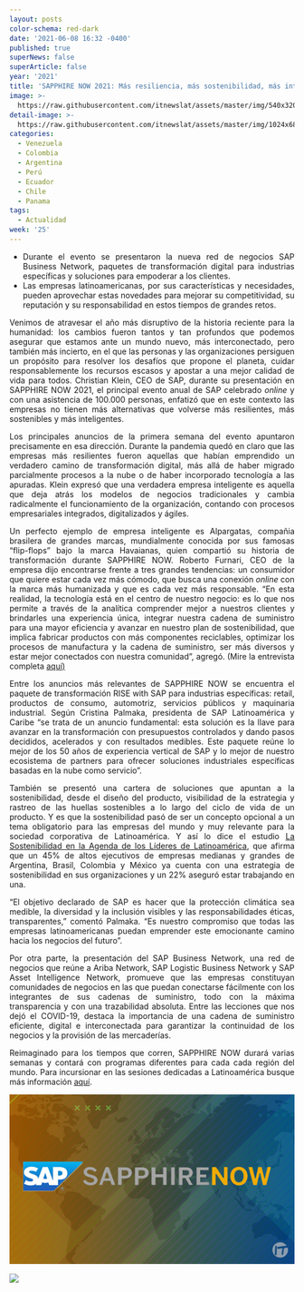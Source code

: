 ```yaml
---
layout: posts
color-schema: red-dark
date: '2021-06-08 16:32 -0400'
published: true
superNews: false
superArticle: false
year: '2021'
title: 'SAPPHIRE NOW 2021: Más resiliencia, más sostenibilidad, más inteligencia'
image: >-
  https://raw.githubusercontent.com/itnewslat/assets/master/img/540x320/sapphirenow-p.jpg
detail-image: >-
  https://raw.githubusercontent.com/itnewslat/assets/master/img/1024x680/sapphirenow-g.jpg
categories:
  - Venezuela
  - Colombia
  - Argentina
  - Perú
  - Ecuador
  - Chile
  - Panama
tags:
  - Actualidad
week: '25'
---
```

<ul style="text-align: justify;">
	<li>Durante el evento se presentaron la nueva red de negocios SAP Business Network, paquetes de transformación digital para industrias específicas y soluciones para empoderar a los clientes.</li>
	<li>Las empresas latinoamericanas, por sus características y necesidades, pueden aprovechar estas novedades para mejorar su competitividad, su reputación y su responsabilidad en estos tiempos de grandes retos.</li>
</ul>
<p style="text-align: justify;">Venimos de atravesar el año más disruptivo de la historia reciente para la humanidad: los cambios fueron tantos y tan profundos que podemos asegurar que estamos ante un mundo nuevo, más interconectado, pero también más incierto, en el que las personas y las organizaciones persiguen un propósito para resolver los desafíos que propone el planeta, cuidar responsablemente los recursos escasos y apostar a una mejor calidad de vida para todos. Christian Klein, CEO de SAP, durante su presentación en SAPPHIRE NOW 2021, el principal evento anual de SAP celebrado <em>online</em> y con una asistencia de 100.000 personas, enfatizó que en este contexto las empresas no tienen más alternativas que volverse más resilientes, más sostenibles y más inteligentes.</p>
<p style="text-align: justify;">Los principales anuncios de la primera semana del evento apuntaron precisamente en esa dirección. Durante la pandemia quedó en claro que las empresas más resilientes fueron aquellas que habían emprendido un verdadero camino de transformación digital, más allá de haber migrado parcialmente procesos a la nube o de haber incorporado tecnología a las apuradas. Klein expresó que una verdadera empresa inteligente es aquella que deja atrás los modelos de negocios tradicionales y cambia radicalmente el funcionamiento de la organización, contando con procesos empresariales integrados, digitalizados y ágiles.</p>
<p style="text-align: justify;">Un perfecto ejemplo de empresa inteligente es Alpargatas, compañia brasilera de grandes marcas, mundialmente conocida por sus famosas “flip-flops” bajo la marca Havaianas, quien compartió su historia de transformación durante SAPPHIRE NOW. Roberto Furnari, CEO de la empresa dijo encontrarse frente a tres grandes tendencias: un consumidor que quiere estar cada vez más cómodo, que busca una conexión <em>online</em> con la marca más humanizada y que es cada vez más responsable. “En esta realidad, la tecnología está en el centro de nuestro negocio: es lo que nos permite a través de la analítica comprender mejor a nuestros clientes y brindarles una experiencia única, integrar nuestra cadena de suministro para una mayor eficiencia y avanzar en nuestro plan de sostenibilidad, que implica fabricar productos con más componentes reciclables, optimizar los procesos de manufactura y la cadena de suministro, ser más diversos y estar mejor conectados con nuestra comunidad”, agregó. (Mire la entrevista completa <a href="https://www.youtube.com/watch?v=N6yuK3wPOu4">aquí)</a></p>
<p style="text-align: justify;">Entre los anuncios más relevantes de SAPPHIRE NOW se encuentra el paquete de transformación RISE with SAP para industrias específicas: retail, productos de consumo, automotriz, servicios públicos y maquinaria industrial. Según Cristina Palmaka, presidenta de SAP Latinoamérica y Caribe “se trata de un anuncio fundamental: esta solución es la llave para avanzar en la transformación con presupuestos controlados y dando pasos decididos, acelerados y con resultados medibles. Este paquete reúne lo mejor de los 50 años de experiencia vertical de SAP y lo mejor de nuestro ecosistema de partners para ofrecer soluciones industriales específicas basadas en la nube como servicio”.</p>
<p style="text-align: justify;">También se presentó una cartera de soluciones que apuntan a la sostenibilidad, desde el diseño del producto, visibilidad de la estrategia y rastreo de las huellas sostenibles a lo largo del ciclo de vida de un producto. Y es que la sostenibilidad pasó de ser un concepto opcional a un tema obligatorio para las empresas del mundo y muy relevante para la sociedad corporativa de Latinoamérica. Y así lo dice el estudio <a href="https://news.sap.com/latinamerica/?p=123018&amp;preview=true">La Sostenibilidad en la Agenda de los Líderes de Latinoamérica</a>, que afirma que un 45% de altos ejecutivos de empresas medianas y grandes de Argentina, Brasil, Colombia y México ya cuenta con una estrategia de sostenibilidad en sus organizaciones y un 22% aseguró estar trabajando en una.</p>
<p style="text-align: justify;">“El objetivo declarado de SAP es hacer que la protección climática sea medible, la diversidad y la inclusión visibles y las responsabilidades éticas, transparentes,” comentó Palmaka. “Es nuestro compromiso que todas las empresas latinoamericanas puedan emprender este emocionante camino hacia los negocios del futuro”.</p>
<p style="text-align: justify;">Por otra parte, la presentación del SAP Business Network, una red de negocios que reúne a Ariba Network, SAP Logistic Business Network y SAP Asset Intelligence Network, promueve que las empresas constituyan comunidades de negocios en las que puedan conectarse fácilmente con los integrantes de sus cadenas de suministro, todo con la máxima transparencia y con una trazabilidad absoluta. Entre las lecciones que nos dejó el COVID-19, destaca la importancia de una cadena de suministro eficiente, digital e interconectada para garantizar la continuidad de los negocios y la provisión de las mercaderías.</p>
<p style="text-align: justify;">Reimaginado para los tiempos que corren, SAPPHIRE NOW durará varias semanas y contará con programas diferentes para cada cada región del mundo. Para incursionar en las sesiones dedicadas a Latinoamérica busque más información <a href="https://reg.sapevents.sap.com/flow/sap/sapphirenow2021/portal/page/americasregionpage">aquí</a>.</p>

![](https://raw.githubusercontent.com/itnewslat/assets/master/img/540x320/sapphirenow-p.jpg)


<img src="https://tracker.metricool.com/c3po.jpg?hash=56f88a41e39ab42c063cc51676587a04"/>